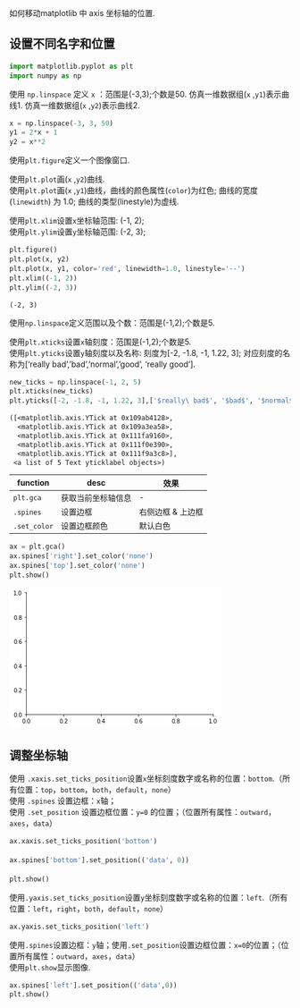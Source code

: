 
如何移动matplotlib 中 axis 坐标轴的位置.

## 设置不同名字和位置


```python
import matplotlib.pyplot as plt
import numpy as np
```

使用 `np.linspace` 定义 `x` ：范围是(-3,3);个数是50. 仿真一维数据组(`x` ,`y1`)表示曲线1. 仿真一维数据组(`x` ,`y2`)表示曲线2.


```python
x = np.linspace(-3, 3, 50)
y1 = 2*x + 1
y2 = x**2
```

使用`plt.figure`定义一个图像窗口. 

使用`plt.plot`画(`x` ,`y2`)曲线.   
使用`plt.plot`画(`x` ,`y1`)曲线，曲线的颜色属性(`color`)为红色; 曲线的宽度(`linewidth`) 为 1.0; 曲线的类型(linestyle)为虚线.   

使用`plt.xlim`设置`x`坐标轴范围: (-1, 2);    
使用`plt.ylim`设置`y`坐标轴范围: (-2, 3);   


```python
plt.figure()
plt.plot(x, y2)
plt.plot(x, y1, color='red', linewidth=1.0, linestyle='--')
plt.xlim((-1, 2))
plt.ylim((-2, 3))
```




    (-2, 3)



使用`np.linspace`定义范围以及个数：范围是(-1,2);个数是5. 

使用`plt.xticks`设置`x`轴刻度：范围是(-1,2);个数是5.   
使用`plt.yticks`设置`y`轴刻度以及名称: 刻度为[-2, -1.8, -1, 1.22, 3]; 对应刻度的名称为[‘really bad’,’bad’,’normal’,’good’, ‘really good’].


```python
new_ticks = np.linspace(-1, 2, 5)
plt.xticks(new_ticks)
plt.yticks([-2, -1.8, -1, 1.22, 3],['$really\ bad$', '$bad$', '$normal$', '$good$', '$really\ good$'])
```




    ([<matplotlib.axis.YTick at 0x109ab4128>,
      <matplotlib.axis.YTick at 0x109a3ea58>,
      <matplotlib.axis.YTick at 0x111fa9160>,
      <matplotlib.axis.YTick at 0x111f0e390>,
      <matplotlib.axis.YTick at 0x111f9a3c8>],
     <a list of 5 Text yticklabel objects>)



function | desc | 效果
--------|-------|-------
`plt.gca` | 获取当前坐标轴信息 | -
`.spines` | 设置边框 | 右侧边框 & 上边框
`.set_color` | 设置边框颜色 | 默认白色


```python
ax = plt.gca()
ax.spines['right'].set_color('none')
ax.spines['top'].set_color('none')
plt.show()
```


![png](output_10_0.png)


## 调整坐标轴

使用 `.xaxis.set_ticks_position`设置`x`坐标刻度数字或名称的位置：`bottom`.（所有位置：`top`，`bottom`，`both`，`default`，`none`）   
使用 `.spines` 设置边框：`x`轴；     
使用 `.set_position` 设置边框位置：`y=0` 的位置；（位置所有属性：`outward`，`axes`，`data`）  


```python
ax.xaxis.set_ticks_position('bottom')

ax.spines['bottom'].set_position(('data', 0))

plt.show()
```

使用`.yaxis.set_ticks_position`设置`y`坐标刻度数字或名称的位置：`left`.（所有位置：`left`，`right`，`both`，`default`，`none`）


```python
ax.yaxis.set_ticks_position('left')
```

使用`.spines`设置边框：`y`轴；使用`.set_position`设置边框位置：`x=0`的位置；（位置所有属性：`outward`，`axes`，`data`）   
使用`plt.show`显示图像.


```python
ax.spines['left'].set_position(('data',0))
plt.show()
```
